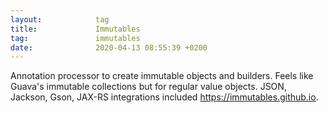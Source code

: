 ```yaml
---
layout:            tag
title:             Immutables
tag:               immutables
date:              2020-04-13 08:55:39 +0200
---
```


Annotation processor to create immutable objects and builders. Feels like
Guava's immutable collections but for regular value objects. JSON, Jackson,
Gson, JAX-RS integrations included <https://immutables.github.io>.
